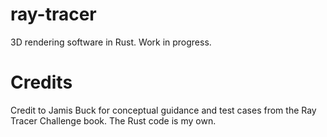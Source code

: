 # ray-tracer
3D rendering software in Rust. Work in progress.

# Credits
Credit to Jamis Buck for conceptual guidance and test cases from the Ray Tracer Challenge book. The Rust code is my own.
